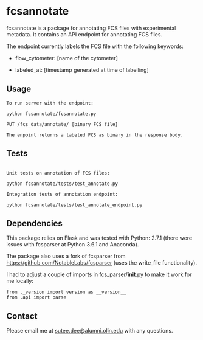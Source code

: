 # fcsannotate

fcsannotate is a package for annotating FCS files with experimental metadata. It contains an API endpoint for annotating FCS files.

The endpoint currently labels the FCS file with the following keywords:

* flow_cytometer: [name of the cytometer]

* labeled_at: [timestamp generated at time of labelling]

## Usage

~~~~
To run server with the endpoint:

python fcsannotate/fcsannotate.py

PUT /fcs_data/annotate/ [binary FCS file]

The enpoint returns a labeled FCS as binary in the response body.

~~~~

## Tests

~~~~

Unit tests on annotation of FCS files:

python fcsannotate/tests/test_annotate.py

Integration tests of annotation endpoint:

python fcsannotate/tests/test_annotate_endpoint.py

~~~~

## Dependencies

This package relies on Flask and was tested with Python: 2.7.1 (there were issues with fcsparser at Python 3.6.1 and Anaconda).

The package also uses a fork of fcsparser from https://github.com/NotableLabs/fcsparser (uses the write_file functionality).  

I had to adjust a couple of imports in fcs_parser/__init__.py to make it work for me locally:

~~~~
from ._version import version as __version__
from .api import parse
~~~~

## Contact

Please email me at sutee.dee@alumni.olin.edu with any questions.
